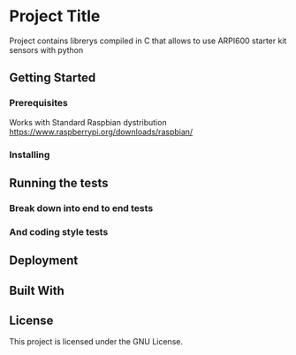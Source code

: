 # Project Title

Project contains librerys compiled in C that allows to use ARPI600 starter kit sensors with python 

## Getting Started



### Prerequisites

Works with Standard Raspbian dystribution https://www.raspberrypi.org/downloads/raspbian/

### Installing



## Running the tests



### Break down into end to end tests


### And coding style tests



## Deployment



## Built With



## License

This project is licensed under the GNU License.
